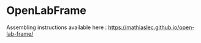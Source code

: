 # OpenLabFrame
Assembling instructions available here : https://mathiaslec.github.io/open-lab-frame/
